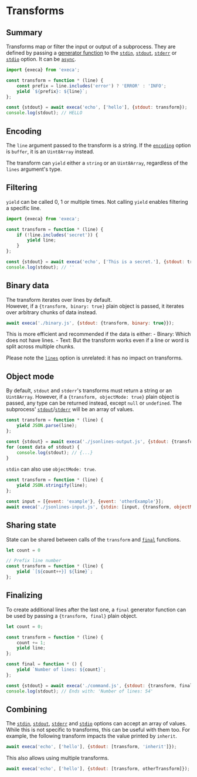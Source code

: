 # Transforms

## Summary

Transforms map or filter the input or output of a subprocess. They are defined by passing a [generator function](https://developer.mozilla.org/en-US/docs/Web/JavaScript/Reference/Statements/function*) to the [`stdin`](../readme.md#stdin), [`stdout`](../readme.md#stdout-1), [`stderr`](../readme.md#stderr-1) or [`stdio`](../readme.md#stdio-1) option. It can be [`async`](https://developer.mozilla.org/en-US/docs/Web/JavaScript/Reference/Statements/async_function*).

```js
import {execa} from 'execa';

const transform = function * (line) {
	const prefix = line.includes('error') ? 'ERROR' : 'INFO';
	yield `${prefix}: ${line}`;
};

const {stdout} = await execa('echo', ['hello'], {stdout: transform});
console.log(stdout); // HELLO
```

## Encoding

The `line` argument passed to the transform is a string. If the [`encoding`](../readme.md#encoding) option is `buffer`, it is an `Uint8Array` instead.

The transform can `yield` either a `string` or an `Uint8Array`, regardless of the `lines` argument's type.

## Filtering

`yield` can be called 0, 1 or multiple times. Not calling `yield` enables filtering a specific line.

```js
import {execa} from 'execa';

const transform = function * (line) {
	if (!line.includes('secret')) {
		yield line;
	}
};

const {stdout} = await execa('echo', ['This is a secret.'], {stdout: transform});
console.log(stdout); // ''
```

## Binary data

The transform iterates over lines by default.\
However, if a `{transform, binary: true}` plain object is passed, it iterates over arbitrary chunks of data instead.

```js
await execa('./binary.js', {stdout: {transform, binary: true}});
```

This is more efficient and recommended if the data is either:
	- Binary: Which does not have lines.
	- Text: But the transform works even if a line or word is split across multiple chunks.

Please note the [`lines`](../readme.md#lines) option is unrelated: it has no impact on transforms.

## Object mode

By default, `stdout` and `stderr`'s transforms must return a string or an `Uint8Array`. However, if a `{transform, objectMode: true}` plain object is passed, any type can be returned instead, except `null` or `undefined`. The subprocess' [`stdout`](../readme.md#stdout)/[`stderr`](../readme.md#stderr) will be an array of values.

```js
const transform = function * (line) {
	yield JSON.parse(line);
};

const {stdout} = await execa('./jsonlines-output.js', {stdout: {transform, objectMode: true}});
for (const data of stdout) {
	console.log(stdout); // {...}
}
```

`stdin` can also use `objectMode: true`.

```js
const transform = function * (line) {
	yield JSON.stringify(line);
};

const input = [{event: 'example'}, {event: 'otherExample'}];
await execa('./jsonlines-input.js', {stdin: [input, {transform, objectMode: true}]});
```

## Sharing state

State can be shared between calls of the `transform` and [`final`](#finalizing) functions.

```js
let count = 0

// Prefix line number
const transform = function * (line) {
	yield `[${count++}] ${line}`;
};
```

## Finalizing

To create additional lines after the last one, a `final` generator function can be used by passing a `{transform, final}` plain object.

```js
let count = 0;

const transform = function * (line) {
	count += 1;
	yield line;
};

const final = function * () {
	yield `Number of lines: ${count}`;
};

const {stdout} = await execa('./command.js', {stdout: {transform, final}});
console.log(stdout); // Ends with: 'Number of lines: 54'
```

## Combining

The [`stdin`](../readme.md#stdin), [`stdout`](../readme.md#stdout-1), [`stderr`](../readme.md#stderr-1) and [`stdio`](../readme.md#stdio-1) options can accept an array of values. While this is not specific to transforms, this can be useful with them too. For example, the following transform impacts the value printed by `inherit`.

```js
await execa('echo', ['hello'], {stdout: [transform, 'inherit']});
```

This also allows using multiple transforms.

```js
await execa('echo', ['hello'], {stdout: [transform, otherTransform]});
```
